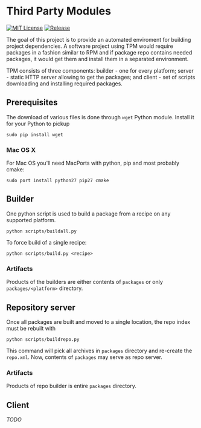 # Third Party Modules

[![MIT License](https://img.shields.io/github/license/mbits-os/tpm.svg)](LICENSE)
[![Release](https://img.shields.io/github/release/mbits-os/tpm.svg)](https://github.com/mbits-os/tpm/releases/latest)

The goal of this project is to provide an automated enviroment for building project dependencies. A software project using TPM would require packages in a fashion similar to RPM and if package repo contains needed packages, it would get them and install them in a separated environment.

TPM consists of three components: builder - one for every platform; server - static HTTP server allowing to get the packages; and client - set of scripts downloading and installing required packages.

## Prerequisites

The download of various files is done through `wget` Python module. Install it for your Python to pickup

    sudo pip install wget

### Mac OS X

For Mac OS you'll need MacPorts with python, pip and most probably cmake:

    sudo port install python27 pip27 cmake

## Builder

One python script is used to build a package from a recipe on any supported platform.

    python scripts/buildall.py

To force build of a single recipe:

    python scripts/build.py <recipe>

### Artifacts

Products of the builders are either contents of `packages` or only `packages/<platform>` directory.

## Repository server

Once all packages are built and moved to a single location, the repo index must be rebuilt with

    python scripts/buildrepo.py

This command will pick all archives in `packages` directory and re-create the `repo.xml`. Now, contents of `packages` may serve as repo server.

### Artifacts

Products of repo builder is entire `packages` directory.

## Client

_TODO_
